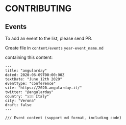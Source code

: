 # CONTRIBUTING

## Events 

To add an event to the list, please send PR.

Create file in `content/events` `year-event_name.md` 

containing this content:


```
---
title: "angularday"
dated: 2020-06-09T00:00:00Z
textDate: "June 12th 2020"
eventType: "conference"
site: "https://2020.angularday.it/"
twitter: "@angularday"
country: "🇮🇹 Italy"
city: "Verona"
draft: false
---

/// Event content (support md format, including code)

```